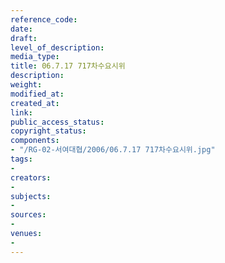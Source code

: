```yaml
---
reference_code: 
date: 
draft: 
level_of_description: 
media_type: 
title: 06.7.17 717차수요시위
description: 
weight: 
modified_at: 
created_at: 
link: 
public_access_status: 
copyright_status: 
components:
- "/RG-02-서여대협/2006/06.7.17 717차수요시위.jpg"
tags:
- 
creators:
- 
subjects:
- 
sources:
- 
venues:
- 
---
```

